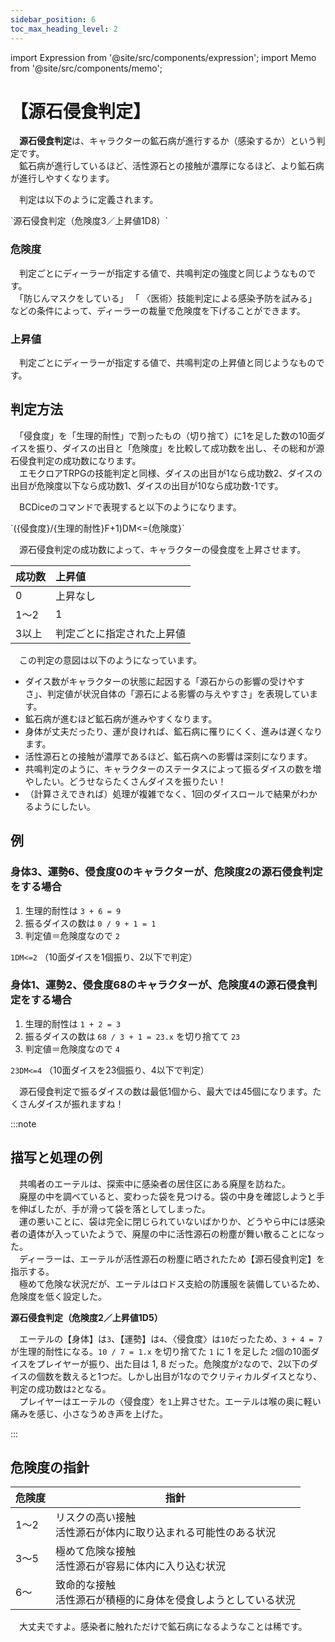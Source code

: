 ```yaml
---
sidebar_position: 6
toc_max_heading_level: 2
---
```


import Expression from '@site/src/components/expression';
import Memo from '@site/src/components/memo';

# 【源石侵食判定】

　**源石侵食判定**は、キャラクターの鉱石病が進行するか（感染するか）という判定です。  
　鉱石病が進行しているほど、活性源石との接触が濃厚になるほど、より鉱石病が進行しやすくなります。

　判定は以下のように定義されます。

<Expression>
`源石侵食判定（危険度3／上昇値1D8）`
</Expression>

### 危険度

　判定ごとにディーラーが指定する値で、共鳴判定の強度と同じようなものです。  
　「防じんマスクをしている」 「 〈医術〉技能判定による感染予防を試みる」などの条件によって、ディーラーの裁量で危険度を下げることができます。

### 上昇値

　判定ごとにディーラーが指定する値で、共鳴判定の上昇値と同じようなものです。

## 判定方法

　「侵食度」を「生理的耐性」で割ったもの（切り捨て）に1を足した数の10面ダイスを振り、ダイスの出目と「危険度」を比較して成功数を出し、その総和が源石侵食判定の成功数になります。  
　エモクロアTRPGの技能判定と同様、ダイスの出目が1なら成功数2、ダイスの出目が危険度以下なら成功数1、ダイスの出目が10なら成功数-1です。

　BCDiceのコマンドで表現すると以下のようになります。

<Expression>
`({侵食度}/{生理的耐性}F+1)DM<={危険度}`
</Expression>

　源石侵食判定の成功数によって、キャラクターの侵食度を上昇させます。

|成功数|上昇値|
|:--|:--|
|0|上昇なし|
|1～2|1|
|3以上|判定ごとに指定された上昇値|


　この判定の意図は以下のようになっています。

- ダイス数がキャラクターの状態に起因する「源石からの影響の受けやすさ」、判定値が状況自体の「源石による影響の与えやすさ」を表現しています。
- 鉱石病が進むほど鉱石病が進みやすくなります。
- 身体が丈夫だったり、運が良ければ、鉱石病に罹りにくく、進みは遅くなります。
- 活性源石との接触が濃厚であるほど、鉱石病への影響は深刻になります。
- 共鳴判定のように、キャラクターのステータスによって振るダイスの数を増やしたい。どうせならたくさんダイスを振りたい！
- （計算さえできれば）処理が複雑でなく、1回のダイスロールで結果がわかるようにしたい。


## 例

### 身体3、運勢6、侵食度0のキャラクターが、危険度2の源石侵食判定をする場合

1. 生理的耐性は `3 + 6 = 9`
2. 振るダイスの数は `0 / 9 + 1 = 1`
3. 判定値＝危険度なので `2`

`1DM<=2` （10面ダイスを1個振り、2以下で判定）

### 身体1、運勢2、侵食度68のキャラクターが、危険度4の源石侵食判定をする場合

1. 生理的耐性は `1 + 2 = 3`
2. 振るダイスの数は `68 / 3 + 1 = 23.x` を切り捨てて `23`
3. 判定値＝危険度なので `4`

`23DM<=4` （10面ダイスを23個振り、4以下で判定）

<Memo>
　源石侵食判定で振るダイスの数は最低1個から、最大では45個になります。たくさんダイスが振れますね！
</Memo>

:::note
## 描写と処理の例

　共鳴者のエーテルは、探索中に感染者の居住区にある廃屋を訪ねた。  
　廃屋の中を調べていると、変わった袋を見つける。袋の中身を確認しようと手を伸ばしたが、手が滑って袋を落としてしまった。  
　運の悪いことに、袋は完全に閉じられていないばかりか、どうやら中には感染者の遺体が入っていたようで、廃屋の中に活性源石の粉塵が舞い散ることになった。  
　ディーラーは、エーテルが活性源石の粉塵に晒されたため【源石侵食判定】を指示する。  
　極めて危険な状況だが、エーテルはロドス支給の防護服を装備しているため、危険度を低く設定した。  

**源石侵食判定（危険度2／上昇値1D5）**

　エーテルの【身体】は`3`、【運勢】は`4`、〈侵食度〉は`10`だったため、`3 + 4 = 7` が生理的耐性になる。`10 / 7 = 1.x` を切り捨てた `1` に 1 を足した `2`個の10面ダイスをプレイヤーが振り、出た目は 1, 8 だった。危険度が`2`なので、2以下のダイスの個数を数えると1つだ。しかし出目が1なのでクリティカルダイスとなり、判定の成功数は`2`となる。  
　プレイヤーはエーテルの〈侵食度〉を`1`上昇させた。エーテルは喉の奥に軽い痛みを感じ、小さなうめき声を上げた。

:::

## 危険度の指針

<table>
    <thead>
        <tr>
            <th>危険度</th>
            <th>指針</th>
        </tr>
    </thead>
    <tbody>
        <tr>
            <td>1～2</td>
            <td>リスクの高い接触<br />活性源石が体内に取り込まれる可能性のある状況</td>
        </tr>
        <tr>
            <td>3～5</td>
            <td>極めて危険な接触<br />活性源石が容易に体内に入り込む状況</td>
        </tr>
        <tr>
            <td>6～</td>
            <td>致命的な接触<br />活性源石が積極的に身体を侵食しようとしている状況</td>
        </tr>
    </tbody>
</table>

<Memo>
　大丈夫ですよ。感染者に触れただけで鉱石病になるようなことは稀です。
</Memo>
